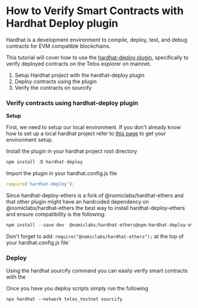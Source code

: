 # How to Verify Smart Contracts with Hardhat Deploy plugin

Hardhat is a development environment to compile, deploy, test, and debug contracts for EVM compatible blockchains. 

This tutorial will cover how to use the [hardhat-deploy plugin](https://github.com/wighawag/hardhat-deploy), specifically to verify deployed contracts on the Telos explorer on mainnet. 


1. Setup Hardhat project with the hardhat-deploy plugin
2. Deploy contracts using the plugin
3. Verify the contracts on sourcify

### Verify contracts using hardhat-deploy plugin

**Setup**

First, we need to setup our local environment. If you don't already know how to set up a local hardhat project refer to [this page](https://hardhat.org/tutorial/setting-up-the-environment.html) to get your environment setup. 


Install the plugin in your hardhat project root directory

```js title="desktop/Basic_hardhat_project"
npm install -D hardhat-deploy
```
Import the plugin in your hardhat.config.js file
```js title="/hardhat.config.js"
require('hardhat-deploy');
```
Since hardhat-deploy-ethers is a fork of @nomiclabs/hardhat-ethers and that other plugin might have an hardcoded dependency on @nomiclabs/hardhat-ethers the best way to install hardhat-deploy-ethers and ensure compatibility is the following:
```js title="/Basic_hardhat_project"
npm install --save-dev  @nomiclabs/hardhat-ethers@npm:hardhat-deploy-ethers ethers
```
Don't forget to add: ``` require("@nomiclabs/hardhat-ethers"); ``` at the top of your hardhat.config.js file`


### Deploy

Using the hardhat sourcify command you can easily verify smart contracts with the


Once you have you deploy scripts simply run the following

```
npx hardhat --network telos_testnet sourcify
```

